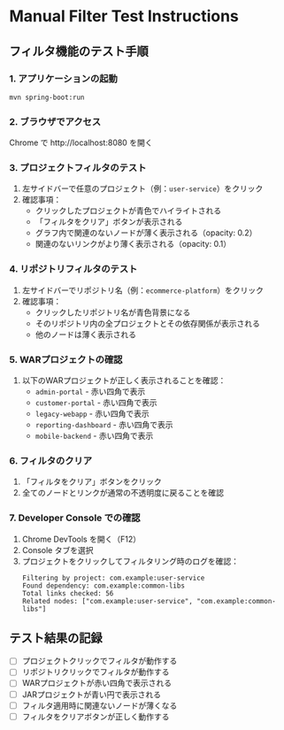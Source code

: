 # Manual Filter Test Instructions

## フィルタ機能のテスト手順

### 1. アプリケーションの起動
```bash
mvn spring-boot:run
```

### 2. ブラウザでアクセス
Chrome で http://localhost:8080 を開く

### 3. プロジェクトフィルタのテスト
1. 左サイドバーで任意のプロジェクト（例：`user-service`）をクリック
2. 確認事項：
   - クリックしたプロジェクトが青色でハイライトされる
   - 「フィルタをクリア」ボタンが表示される
   - グラフ内で関連のないノードが薄く表示される（opacity: 0.2）
   - 関連のないリンクがより薄く表示される（opacity: 0.1）

### 4. リポジトリフィルタのテスト
1. 左サイドバーでリポジトリ名（例：`ecommerce-platform`）をクリック
2. 確認事項：
   - クリックしたリポジトリ名が青色背景になる
   - そのリポジトリ内の全プロジェクトとその依存関係が表示される
   - 他のノードは薄く表示される

### 5. WARプロジェクトの確認
1. 以下のWARプロジェクトが正しく表示されることを確認：
   - `admin-portal` - 赤い四角で表示
   - `customer-portal` - 赤い四角で表示
   - `legacy-webapp` - 赤い四角で表示
   - `reporting-dashboard` - 赤い四角で表示
   - `mobile-backend` - 赤い四角で表示

### 6. フィルタのクリア
1. 「フィルタをクリア」ボタンをクリック
2. 全てのノードとリンクが通常の不透明度に戻ることを確認

### 7. Developer Console での確認
1. Chrome DevTools を開く（F12）
2. Console タブを選択
3. プロジェクトをクリックしてフィルタリング時のログを確認：
   ```
   Filtering by project: com.example:user-service
   Found dependency: com.example:common-libs
   Total links checked: 56
   Related nodes: ["com.example:user-service", "com.example:common-libs"]
   ```

## テスト結果の記録
- [ ] プロジェクトクリックでフィルタが動作する
- [ ] リポジトリクリックでフィルタが動作する
- [ ] WARプロジェクトが赤い四角で表示される
- [ ] JARプロジェクトが青い円で表示される
- [ ] フィルタ適用時に関連ないノードが薄くなる
- [ ] フィルタをクリアボタンが正しく動作する
